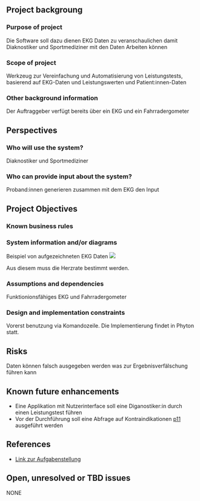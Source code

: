 ## Project backgroung
### Purpose of project

Die Software soll dazu dienen EKG Daten zu veranschaulichen damit Diaknostiker und Sportmediziner mit den Daten Arbeiten können 

### Scope of project

Werkzeug zur Vereinfachung und Automatisierung von Leistungstests, basierend auf EKG-Daten und Leistungswerten und Patient:innen-Daten

### Other background information

Der Auftraggeber verfügt bereits über ein EKG und ein Fahrradergometer

## Perspectives
### Who will use the system?

Diaknostiker und Sportmediziner

### Who can provide input about the system?

Proband:innen generieren zusammen mit dem EKG den Input


## Project Objectives
### Known business rules



### System information and/or diagrams

Beispiel von aufgezeichneten EKG Daten
![](ekg_example.png)

Aus diesem muss die Herzrate bestimmt werden.

### Assumptions and dependencies

Funktionionsfähiges EKG und Fahrradergometer

### Design and implementation constraints

Vorerst benutzung via Komandozeile. Die Implementierung findet in Phyton statt.

## Risks

Daten können falsch ausgegeben werden was zur Ergebnisverfälschung führen kann

## Known future enhancements

- Eine Applikation mit Nutzerinterface soll eine Diganostiker:in durch einen Leistungstest führen
- Vor der Durchführung soll eine Abfrage auf Kontraindikationen [p11](https://www.klinikum.uni-heidelberg.de/fileadmin/medizinische_klinik/Abteilung_7/pdf/ergo_bf.pdf) ausgeführt werden

## References

- [Link zur Aufgabenstellung](tbd)

## Open, unresolved or TBD issues

NONE
